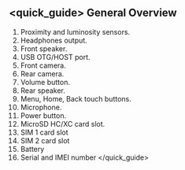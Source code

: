 ## <quick_guide> General Overview
1. Proximity and luminosity sensors.
2. Headphones output.
3. Front speaker.
4. USB OTG/HOST port.
5. Front camera.
6. Rear camera. 
7. Volume button. 
8. Rear speaker. 
9. Menu, Home, Back touch buttons. 
9. Microphone. 
10. Power button. 
11. MicroSD HC/XC card slot. 
12. SIM 1 card slot 
13. SIM 2 card slot 
14. Battery 
15. Serial and IMEI number
</quick_guide>
